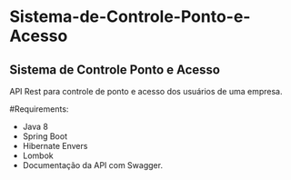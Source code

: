 # Sistema-de-Controle-Ponto-e-Acesso

## Sistema de Controle Ponto e Acesso

API Rest para controle de ponto e acesso dos usuários de uma empresa.

#Requirements:

* Java 8
* Spring Boot 
* Hibernate Envers
* Lombok 
* Documentação da API com Swagger.

